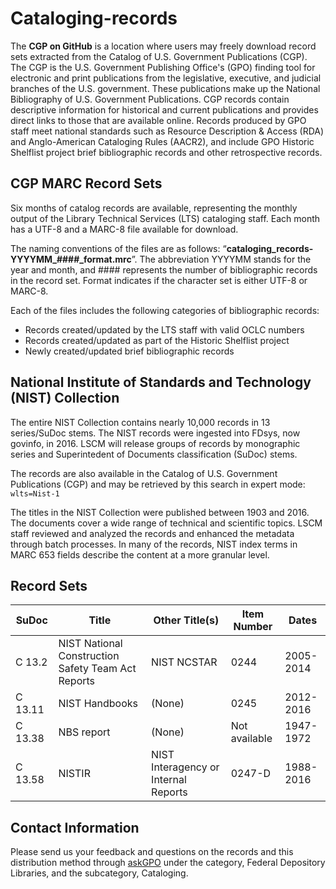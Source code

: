 # Cataloging-records
The **CGP on GitHub** is a location where users may freely download record sets extracted from the Catalog of U.S. Government Publications (CGP). The CGP is the U.S. Government Publishing Office's (GPO) finding tool for electronic and print publications from the legislative, executive, and judicial branches of the U.S. government. These publications make up the National Bibliography of U.S. Government Publications. CGP records contain descriptive information for historical and current publications and provides direct links to those that are available online. Records produced by GPO staff meet national standards such as Resource Description & Access (RDA) and Anglo-American Cataloging Rules (AACR2), and include GPO Historic Shelflist project brief bibliographic records and other retrospective records. 
 

## CGP MARC Record Sets
Six months of catalog records are available, representing the monthly output of the Library Technical Services (LTS) cataloging staff. Each month has a UTF-8 and a MARC-8 file available for download.

The naming conventions of the files are as follows: “**cataloging_records-YYYYMM_####_format.mrc**”.  The abbreviation YYYYMM stands for the year and month, and #### represents the number of bibliographic records in the record set. Format indicates if the character set is either UTF-8 or MARC-8.
 
Each of the files includes the following categories of bibliographic records:
   * Records created/updated by the LTS staff with valid OCLC numbers
   * Records created/updated as part of the Historic Shelflist project
   * Newly created/updated brief bibliographic records

## National Institute of Standards and Technology (NIST) Collection
The entire NIST Collection contains nearly 10,000 records in 13 series/SuDoc stems. The NIST records were ingested into FDsys, now govinfo, in 2016. LSCM will release groups of records by monographic series and Superintedent of Documents classification (SuDoc) stems.

The records are also available in the Catalog of U.S. Government Publications (CGP) and may be retrieved by this search in expert mode: `wlts=Nist-1`

The titles in the NIST Collection were published between 1903 and 2016. The documents cover a wide range of technical and scientific topics. LSCM staff reviewed and analyzed the records and enhanced the metadata through batch processes. In many of the records, NIST index terms in MARC 653 fields describe the content at a more granular level. 

## Record Sets
|  **SuDoc**  |  **Title**  |  **Other Title(s)**  |  **Item Number**  |  **Dates**  
|--|--|--|--|--|
| C 13.2 | NIST National Construction Safety Team Act Reports | NIST NCSTAR | 0244 | 2005-2014 |
| C 13.11 | NIST Handbooks | (None) | 0245 | 2012-2016 |
| C 13.38 | NBS report | (None) | Not available | 1947-1972 |
| C 13.58 | NISTIR | NIST Interagency or Internal Reports | 0247-D | 1988-2016 |

## Contact Information
Please send us your feedback and questions on the records and this distribution method through [askGPO](https://www.gpo.gov/askgpo) under the category, Federal Depository Libraries, and the subcategory, Cataloging.

